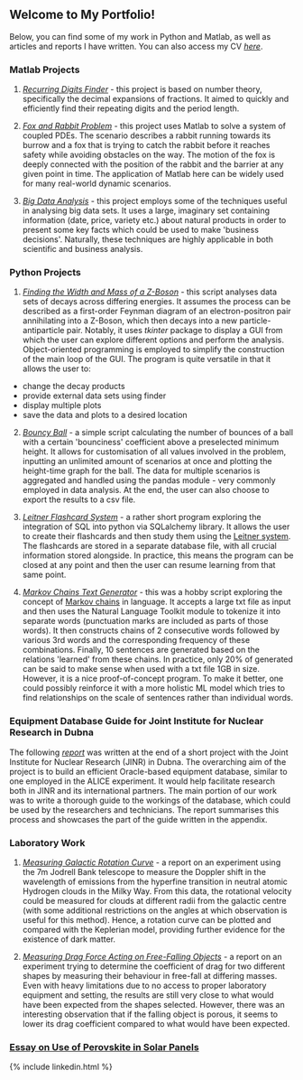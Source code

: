 ## Welcome to My Portfolio!

Below, you can find some of my work in Python and Matlab, as well as articles and reports I have written. You can also access my CV [_here_](various/michalowski_cv.pdf).

### Matlab Projects

1. [_Recurring Digits Finder_](matlab/project_1/Recurring_Digits_Report.pdf) - this project is based on number theory, specifically the decimal expansions of fractions. It aimed to quickly and efficiently find their repeating digits and the period length.

2. [_Fox and Rabbit Problem_](matlab/project_2/Fox_and_Rabbit_Report.pdf) - this project uses Matlab to solve a system of coupled PDEs. The scenario describes a rabbit running towards its burrow and a fox that is trying to catch the rabbit before it reaches safety while avoiding obstacles on the way. The motion of the fox is deeply connected with the position of the rabbit and the barrier at any given point in time. The application of Matlab here can be widely used for many real-world dynamic scenarios.

3. [_Big Data Analysis_](matlab/project_3/Project_3_Report.pdf) - this project employs some of the techniques useful in analysing big data sets. It uses a large, imaginary set containing information (date, price, variety etc.) about natural products in order to present some key facts which could be used to make 'business decisions'. Naturally, these techniques are highly applicable in both scientific and business analysis.

### Python Projects

1. [_Finding the Width and Mass of a Z-Boson_](https://github.com/mjmichalowski/mjmichalowski.github.io/tree/main/python/z-boson) - this script analyses data sets of decays across differing energies. It assumes the process can be described as a first-order Feynman diagram of an electron-positron pair annihilating into a Z-Boson, which then decays into a new particle-antiparticle pair. Notably, it uses _tkinter_ package to display a GUI from which the user can explore different options and perform the analysis. Object-oriented programming is employed to simplify the construction of the main loop of the GUI. The program is quite versatile in that it allows the user to:
  - change the decay products
  - provide external data sets using finder
  - display multiple plots
  - save the data and plots to a desired location

2. [_Bouncy Ball_](https://github.com/mjmichalowski/mjmichalowski.github.io/blob/main/python/bouncy-ball/bouncy_ball.py) - a simple script calculating the number of bounces of a ball with a certain 'bounciness' coefficient above a preselected minimum height. It allows for customisation of all values involved in the problem, inputting an unlimited amount of scenarios at once and plotting the height-time graph for the ball. The data for multiple scenarios is aggregated and handled using the pandas module - very commonly employed in data analysis. At the end, the user can also choose to export the results to a csv file.

3. [_Leitner Flashcard System_](https://github.com/mjmichalowski/mjmichalowski.github.io/blob/main/python/leitner-flashcards/leitner_flashcards.py) - a rather short program exploring the integration of SQL into python via SQLalchemy library. It allows the user to create their flashcards and then study them using the [Leitner system](https://en.wikipedia.org/wiki/Leitner_system). The flashcards are stored in a separate database file, with all crucial information stored alongside. In practice, this means the program can be closed at any point and then the user can resume learning from that same point.

4. [_Markov Chains Text Generator_](https://github.com/mjmichalowski/mjmichalowski.github.io/tree/main/python/markov_chains) - this was a hobby script exploring the concept of [Markov chains](https://en.wikipedia.org/wiki/Markov_chain) in language. It accepts a large txt file as input and then uses the Natural Language Toolkit module to tokenize it into separate words (punctuation marks are included as parts of those words). It then constructs chains of 2 consecutive words followed by various 3rd words and the corresponding frequency of these combinations. Finally, 10 sentences are generated based on the relations 'learned' from these chains. In practice, only 20% of generated can be said to make sense when used with a txt file 1GB in size. However, it is a nice proof-of-concept program. To make it better, one could possibly reinforce it with a more holistic ML model which tries to find relationships on the scale of sentences rather than individual words.

### Equipment Database Guide for Joint Institute for Nuclear Research in Dubna

The following [_report_](various/report_jinr.pdf) was written at the end of a short project with the Joint Institute for Nuclear Research (JINR) in Dubna. The overarching aim of the project is to build an efficient Oracle-based equipment database, similar to one employed in the ALICE experiment. It would help facilitate research both in JINR and its international partners. The main portion of our work was to write a thorough guide to the workings of the database, which could be used by the researchers and technicians. The report summarises this process and showcases the part of the guide written in the appendix.

### Laboratory Work
1. [_Measuring Galactic Rotation Curve_](various/Galactic_Hydrogen.pdf) - a report on an experiment using the 7m Jodrell Bank telescope to measure the Doppler shift in the wavelength of emissions from the hyperfine transition in neutral atomic Hydrogen clouds in the Milky Way. From this data, the rotational velocity could be measured for clouds at different radii from the galactic centre (with some additional restrictions on the angles at which observation is useful for this method). Hence, a rotation curve can be plotted and compared with the Keplerian model, providing further evidence for the existence of dark matter.

2. [_Measuring Drag Force Acting on Free-Falling Objects_](various/Drag_Forces_Michalowski.pdf) - a report on an experiment trying to determine the coefficient of drag for two different shapes by measuring their behaviour in free-fall at differing masses. Even with heavy limitations due to no access to proper laboratory equipment and setting, the results are still very close to what would have been expected from the shapes selected. However, there was an interesting observation that if the falling object is porous, it seems to lower its drag coefficient compared to what would have been expected.

### [Essay on Use of Perovskite in Solar Panels](various/Essay_Solar_Panels.pdf)

{% include linkedin.html %}

